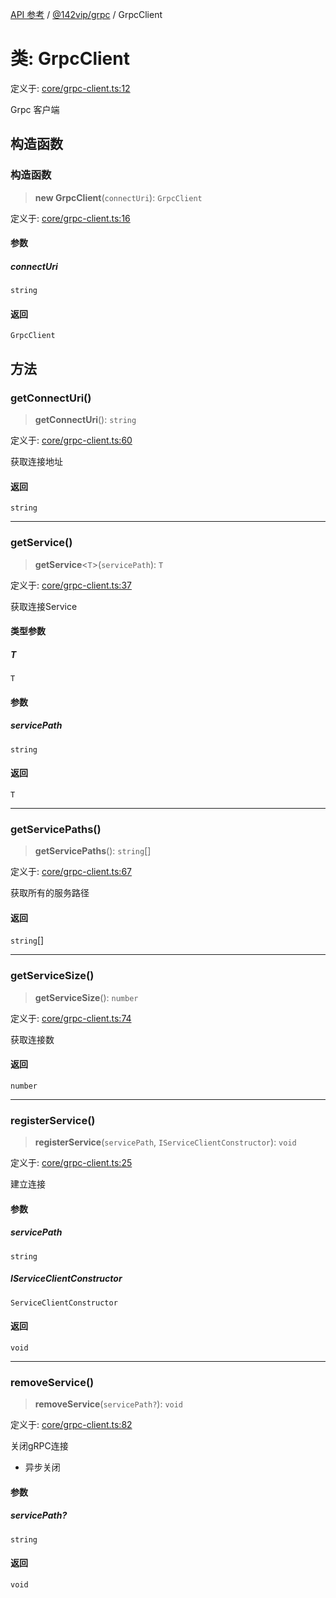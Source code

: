 [API 参考](../wiki/Home) / [@142vip/grpc](../wiki/@142vip.grpc) / GrpcClient

# 类: GrpcClient

定义于: [core/grpc-client.ts:12](https://github.com/142vip/core-x/blob/58a4aca72f73ebc92491a458c9b83754486dc296/packages/grpc/src/core/grpc-client.ts#L12)

Grpc 客户端

## 构造函数

### 构造函数

> **new GrpcClient**(`connectUri`): `GrpcClient`

定义于: [core/grpc-client.ts:16](https://github.com/142vip/core-x/blob/58a4aca72f73ebc92491a458c9b83754486dc296/packages/grpc/src/core/grpc-client.ts#L16)

#### 参数

##### connectUri

`string`

#### 返回

`GrpcClient`

## 方法

### getConnectUri()

> **getConnectUri**(): `string`

定义于: [core/grpc-client.ts:60](https://github.com/142vip/core-x/blob/58a4aca72f73ebc92491a458c9b83754486dc296/packages/grpc/src/core/grpc-client.ts#L60)

获取连接地址

#### 返回

`string`

***

### getService()

> **getService**<`T`>(`servicePath`): `T`

定义于: [core/grpc-client.ts:37](https://github.com/142vip/core-x/blob/58a4aca72f73ebc92491a458c9b83754486dc296/packages/grpc/src/core/grpc-client.ts#L37)

获取连接Service

#### 类型参数

##### T

`T`

#### 参数

##### servicePath

`string`

#### 返回

`T`

***

### getServicePaths()

> **getServicePaths**(): `string`\[]

定义于: [core/grpc-client.ts:67](https://github.com/142vip/core-x/blob/58a4aca72f73ebc92491a458c9b83754486dc296/packages/grpc/src/core/grpc-client.ts#L67)

获取所有的服务路径

#### 返回

`string`\[]

***

### getServiceSize()

> **getServiceSize**(): `number`

定义于: [core/grpc-client.ts:74](https://github.com/142vip/core-x/blob/58a4aca72f73ebc92491a458c9b83754486dc296/packages/grpc/src/core/grpc-client.ts#L74)

获取连接数

#### 返回

`number`

***

### registerService()

> **registerService**(`servicePath`, `IServiceClientConstructor`): `void`

定义于: [core/grpc-client.ts:25](https://github.com/142vip/core-x/blob/58a4aca72f73ebc92491a458c9b83754486dc296/packages/grpc/src/core/grpc-client.ts#L25)

建立连接

#### 参数

##### servicePath

`string`

##### IServiceClientConstructor

`ServiceClientConstructor`

#### 返回

`void`

***

### removeService()

> **removeService**(`servicePath?`): `void`

定义于: [core/grpc-client.ts:82](https://github.com/142vip/core-x/blob/58a4aca72f73ebc92491a458c9b83754486dc296/packages/grpc/src/core/grpc-client.ts#L82)

关闭gRPC连接

* 异步关闭

#### 参数

##### servicePath?

`string`

#### 返回

`void`
